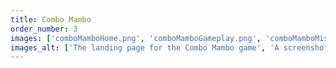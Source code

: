 ```yaml
---
title: Combo Mambo
order_number: 3
images: ['comboMamboHome.png', 'comboMamboGameplay.png', 'comboMamboMissions.png']
images_alt: ['The landing page for the Combo Mambo game', 'A screenshot of actual gameplay in the block placing Combo Mambo game', 'The missions page with the first 5 missions already completed in the Combo Mambo game']
---
```



